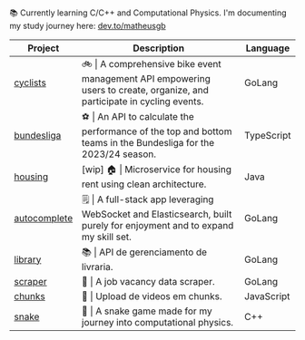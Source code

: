 📚 Currently learning C/C++ and Computational Physics. I'm documenting my study journey here: [dev.to/matheusgb](https://dev.to/matheusgb)


| Project | Description | Language |
| ------------- | ------------- | ------------- |
| [cyclists](https://github.com/matheusgb/cyclists)  | 🚲 \| A comprehensive bike event management API empowering users to create, organize, and participate in cycling events.  | GoLang |
| [bundesliga](https://github.com/matheusgb/bundesliga)  | ⚽ \| An API to calculate the performance of the top and bottom teams in the Bundesliga for the 2023/24 season.  | TypeScript |
| [housing](https://github.com/matheusgb/housing)  | [wip] 🏠 \| Microservice for housing rent using clean architecture.  | Java |
| [autocomplete](https://github.com/matheusgb/autocomplete)  | 🗒️ \| A full-stack app leveraging WebSocket and Elasticsearch, built purely for enjoyment and to expand my skill set.  | GoLang|
| [library](https://github.com/matheusgb/library)  | 📚 \| API de gerenciamento de livraria.  | GoLang |
| [scraper](https://github.com/matheusgb/scraper)  | 💼 \| A job vacancy data scraper.  | GoLang |
| [chunks](https://github.com/matheusgb/chunks)  | 📄 \| Upload de videos em chunks.  | JavaScript |
| [snake](https://github.com/matheusgb/snake)  | 🐍 \| A snake game made for my journey into computational physics.  | C++ |

